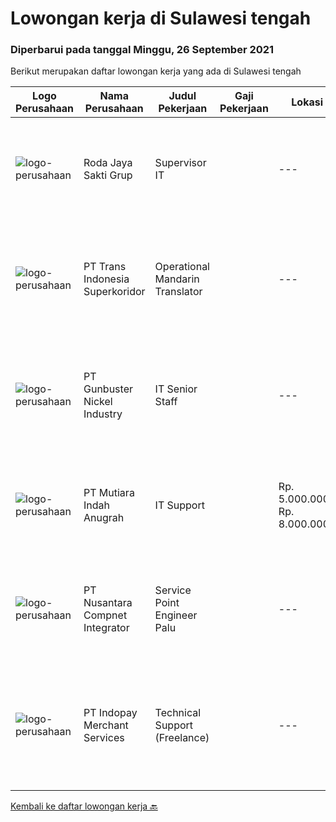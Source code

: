 
  # Lowongan kerja di Sulawesi tengah

  ### Diperbarui pada tanggal Minggu, 26 September 2021

  Berikut merupakan daftar lowongan kerja yang ada di Sulawesi tengah

  |Logo Perusahaan | Nama Perusahaan | Judul Pekerjaan | Gaji Pekerjaan | Lokasi | Deskripsi | Tanggal diunggah | Pranala |
  | -------------- | --------------- | --------------- | --------- | --------- | -------------- | ------- | ----------- |
  |![logo-perusahaan](https://image-service-cdn.seek.com.au/673fd2eccb9fd7705b4062896c64c6ad2b284f93/ee4dce1061f3f616224767ad58cb2fc751b8d2dc)|Roda Jaya Sakti Grup|Supervisor IT||---|Sulawesi Tengah|Kualifikasi : Pendidikan Minimal S1 Teknik Informatika Pengalaman Minimal 3 Tahun dibidang yang sama Pengalaman dibidang Tambang Lebih Diutamakan...|Jumat, 24 September 2021|https://www.jobstreet.co.id/id/job/supervisor-it-3623258?token=0~d188aabd-e74d-4e2b-9366-28ad22653f48&sectionRank=1&jobId=jobstreet-id-job-3623258|
|![logo-perusahaan](https://image-service-cdn.seek.com.au/5be311389bd052cf394281901f855710711627ba/ee4dce1061f3f616224767ad58cb2fc751b8d2dc)|PT Trans Indonesia Superkoridor|Operational Mandarin Translator||---|Sulawesi Tengah|Job Descripstions Assist Manager to Communicate and Coordinate with Customer Translating documents from Mandarin to Bahasa and from Bahasa Indonesia...|Rabu, 22 September 2021|https://www.jobstreet.co.id/id/job/operational-mandarin-translator-3636314?token=0~d188aabd-e74d-4e2b-9366-28ad22653f48&sectionRank=2&jobId=jobstreet-id-job-3636314|
|![logo-perusahaan](https://image-service-cdn.seek.com.au/b5064dcc65945b6a538802803c5c7964bea2108f/ee4dce1061f3f616224767ad58cb2fc751b8d2dc)|PT Gunbuster Nickel Industry|IT Senior Staff||---|Sulawesi Tengah|Qualifications : Minimun D3 Information Technology/ Information Systems / related field ; Minimum 3-4 years experience in mining industry ; Minimum...|Senin, 20 September 2021|https://www.jobstreet.co.id/id/job/it-senior-staff-3633457?token=0~d188aabd-e74d-4e2b-9366-28ad22653f48&sectionRank=3&jobId=jobstreet-id-job-3633457|
|![logo-perusahaan](https://image-service-cdn.seek.com.au/b0146ca1bff62016b08761a93c013267e0643d14/ee4dce1061f3f616224767ad58cb2fc751b8d2dc)|PT Mutiara Indah Anugrah|IT Support||Rp. 5.000.000-Rp. 8.000.000|Sulawesi Tengah|JOB DESCRIPTION: Responsible for operation and maintenance of IT General, Strong in network infrastructure and IT system as requested  Maintain...|Rabu, 15 September 2021|https://www.jobstreet.co.id/id/job/it-support-3628766?token=0~d188aabd-e74d-4e2b-9366-28ad22653f48&sectionRank=4&jobId=jobstreet-id-job-3628766|
|![logo-perusahaan](https://image-service-cdn.seek.com.au/faf1379cb2f8ff5c87162dc20c60c0d2f63dba1c/ee4dce1061f3f616224767ad58cb2fc751b8d2dc)|PT Nusantara Compnet Integrator|Service Point Engineer Palu||---|Palu|Kualifikasi: Pendidikan minimal S1 Teknik Komputer, Ilmu Komputer, Teknik Informatika atau Ilmu Komputer lainnya Memiliki pengalaman minimal 1 tahun,...|Rabu, 15 September 2021|https://www.jobstreet.co.id/id/job/service-point-engineer-palu-3614847?token=0~d188aabd-e74d-4e2b-9366-28ad22653f48&sectionRank=5&jobId=jobstreet-id-job-3614847|
|![logo-perusahaan](https://image-service-cdn.seek.com.au/d121f42b9bb792fd59f63f86da3bf9814e0334b9/ee4dce1061f3f616224767ad58cb2fc751b8d2dc)|PT Indopay Merchant Services|Technical Support (Freelance)||---|Jakarta Raya|Deskripsi pekerjaan: Melakukan pengecekan mesin EDC Memastikan kondisi mesin tersebut Memberikan pengarahan dan training atas penggunaan mesin EDC...|Senin, 13 September 2021|https://www.jobstreet.co.id/id/job/technical-support-freelance-3626491?token=0~d188aabd-e74d-4e2b-9366-28ad22653f48&sectionRank=6&jobId=jobstreet-id-job-3626491|


  [Kembali ke daftar lowongan kerja 🔙](../README.md#daftar-lowongan-kerja)
  
